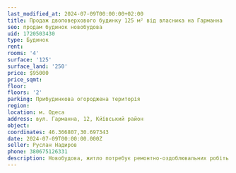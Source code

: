 ```yaml
---
last_modified_at: 2024-07-09T00:00:00+02:00
title: Продаж двоповерхового будинку 125 м² від власника на Гарманна
seo: продам будинок новобудова
uid: 1720503430
type: Будинок
rent:
rooms: '4'
surface: '125'
surface_land: '250'
price: $95000
price_sqmt:
floor:
floors: '2'
parking: Прибудинкова огороджена територія
region:
location: м. Одеса
address: вул. Гарманна, 12, Ки́ївський район
object:
coordinates: 46.366807,30.697343
date: 2024-07-09T00:00:00.000Z
seller: Руслан Надиров
phone: 380675126331
description: Новобудова, житло потребує ремонтно-оздоблювальних робіть
---
```

